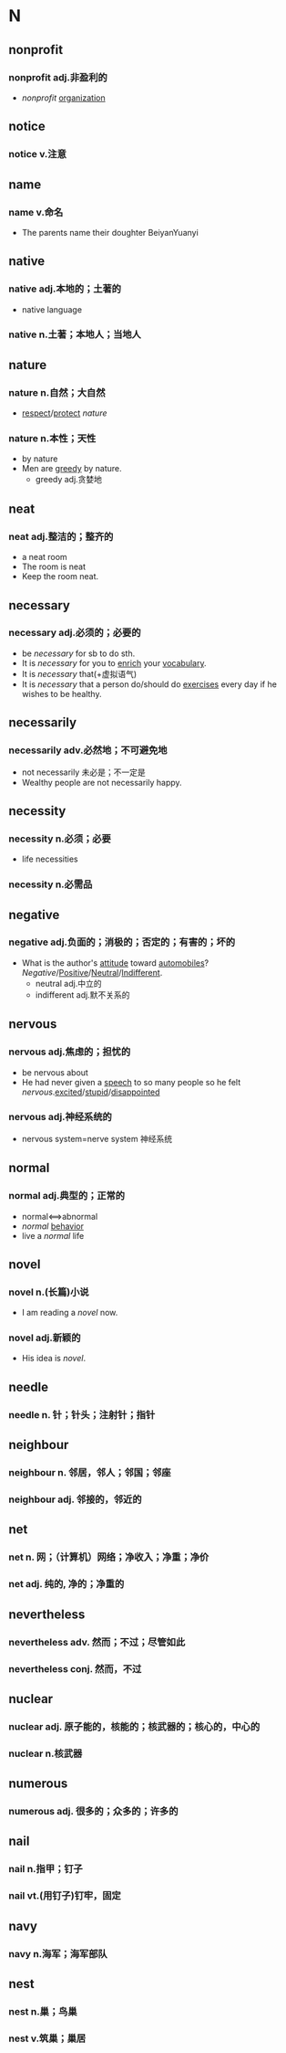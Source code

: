 
# N
## nonprofit

### nonprofit adj.非盈利的

- *nonprofit* [organization](#organization)

## notice

### notice v.注意

## name

### name v.命名

- The parents name their doughter BeiyanYuanyi

## native

### native adj.本地的；土著的

- native language

### native n.土著；本地人；当地人

## nature

### nature n.自然；大自然

- [respect](#respect)/[protect](#protect) *nature*

### nature n.本性；天性

- by nature
- Men are [greedy](#greedy) by nature.
	- greedy adj.贪婪地

## neat

### neat adj.整洁的；整齐的

- a neat room
- The room is neat
- Keep the room neat.

## necessary

### necessary adj.必须的；必要的

- be *necessary* for sb to do sth.
- It is *necessary* for you to [enrich](#enrich) your [vocabulary](#vocabulary).
- It is *necessary* that(+虚拟语气)
- It is *necessary* that a person do/should do [exercises](#exercises) every day if he wishes to be healthy.

## necessarily

### necessarily adv.必然地；不可避免地

- not necessarily 未必是；不一定是
- Wealthy people are not necessarily happy.

## necessity

### necessity n.必须；必要

- life necessities

### necessity n.必需品

## negative

### negative adj.负面的；消极的；否定的；有害的；坏的

- What is the author's [attitude](#attitude) toward [automobiles](#automobiles)?*Negative*/[Positive](#Positive)/[Neutral](#Neutral)/[Indifferent](#Indifferent).
	- neutral adj.中立的
	- indifferent adj.默不关系的

## nervous

### nervous adj.焦虑的；担忧的

- be nervous about
- He had never given a [speech](#speech) to so many people so he felt *nervous*.[excited](#excited)/[stupid](#stupid)/[disappointed](#disappointed)

### nervous adj.神经系统的

- nervous system=nerve system 神经系统

## normal

### normal adj.典型的；正常的

- normal<==>abnormal
- *normal* [behavior](#behavior)
- live a *normal* life

## novel

### novel n.(长篇)小说

- I am reading a *novel* now.

### novel adj.新颖的

- His idea is *novel*.

## needle

### needle n. 针；针头；注射针；指针

## neighbour

### neighbour n. 邻居，邻人；邻国；邻座

### neighbour adj. 邻接的，邻近的

## net

### net n. 网；（计算机）网络；净收入；净重；净价

### net adj. 纯的, 净的；净重的

## nevertheless

### nevertheless adv. 然而；不过；尽管如此

### nevertheless conj. 然而，不过

## nuclear

### nuclear adj. 原子能的，核能的；核武器的；核心的，中心的

### nuclear n.核武器

## numerous

### numerous adj. 很多的；众多的；许多的

## nail

### nail n.指甲；钉子

### nail vt.(用钉子)钉牢，固定  

## navy

### navy n.海军；海军部队  

## nest

### nest n.巢；鸟巢

### nest v.筑巢；巢居  
